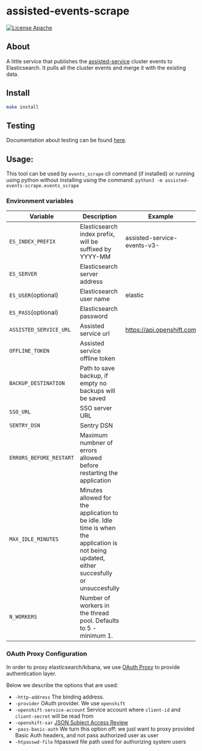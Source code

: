 # assisted-events-scrape

[![License Apache](https://img.shields.io/github/license/openshift/assisted-service)](https://opensource.org/licenses/Apache-2.0)

## About
A little service that publishes the [assisted-service](https://github.com/openshift/assisted-service) cluster events to Elasticsearch.
It pulls all the cluster events and merge it with the existing data.

## Install
```bash
make install 
```

## Testing

Documentation about testing can be found [here](docs/testing.md).

## Usage:
This tool can be used by `events_scrape` cli command (if installed) or running using python without installing  using the command: `python3 -m assisted-events-scrape.events_scrape` 

### Environment variables
| Variable    |  Description   | Example    |
| --- | --- | --- |
| `ES_INDEX_PREFIX`       | Elasticsearch index prefix, will be suffixed by YYYY-MM | assisted-service-events-v3- |
| `ES_SERVER`             | Elasticsearch server address |  |
| `ES_USER`(optional)     | Elasticsearch user name | elastic |
| `ES_PASS`(optional)     | Elasticsearch password  |  |
| `ASSISTED_SERVICE_URL`  | Assisted service url  | https://api.openshift.com |
| `OFFLINE_TOKEN`         | Assisted service offline token  | |
| `BACKUP_DESTINATION`    | Path to save backup, if empty no backups will be saved  | |
| `SSO_URL`               | SSO server URL  | |
| `SENTRY_DSN`            | Sentry DSN | |
| `ERRORS_BEFORE_RESTART` | Maximum numbner of errors allowed before restarting the application | |
| `MAX_IDLE_MINUTES`      | Minutes allowed for the application to be idle. Idle time is when the application is not being updated, either succesfully or unsuccesfully | |
| `N_WORKERS`             | Number of workers in the thread pool. Defaults to 5 - minimum 1. | |


### OAuth Proxy Configuration

In order to proxy elasticsearch/kibana, we use [OAuth Proxy](https://github.com/openshift/oauth-proxy) to provide authentication layer.

Below we describe the options that are used:


- `-http-address` The binding address.
- `-provider` OAuth provider. We use `openshift`
- `-openshift-service-account` Service account where `client-id` and `client-secret` will be read from
- `-openshift-sar` [JSON Subject Access Review](https://github.com/openshift/oauth-proxy#require-specific-permissions-to-login-via-oauth-with---openshift-sarjson)
- `-pass-basic-auth` We turn this option off: we just want to proxy provided Basic Auth headers, and not pass authorized user as user
- `-htpasswd-file` htpasswd file path used for authorizing system users
